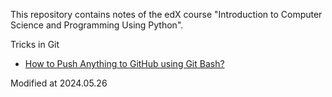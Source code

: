 This repository contains notes of the edX course "Introduction to Computer Science and Programming Using Python".

Tricks in Git
* [How to Push Anything to GitHub using Git Bash?](https://www.geeksforgeeks.org/how-to-push-anything-to-github-using-git-bash/)


Modified at 2024.05.26
